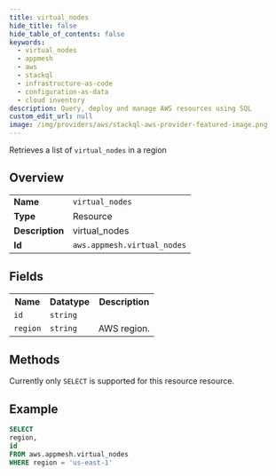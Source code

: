 ```yaml
---
title: virtual_nodes
hide_title: false
hide_table_of_contents: false
keywords:
  - virtual_nodes
  - appmesh
  - aws
  - stackql
  - infrastructure-as-code
  - configuration-as-data
  - cloud inventory
description: Query, deploy and manage AWS resources using SQL
custom_edit_url: null
image: /img/providers/aws/stackql-aws-provider-featured-image.png
---
```

Retrieves a list of <code>virtual_nodes</code> in a region

## Overview
<table><tbody>
<tr><td><b>Name</b></td><td><code>virtual_nodes</code></td></tr>
<tr><td><b>Type</b></td><td>Resource</td></tr>
<tr><td><b>Description</b></td><td>virtual_nodes</td></tr>
<tr><td><b>Id</b></td><td><code>aws.appmesh.virtual_nodes</code></td></tr>
</tbody></table>

## Fields
<table><tbody>
<tr><th>Name</th><th>Datatype</th><th>Description</th></tr>
<tr><td><code>id</code></td><td><code>string</code></td><td></td></tr>
<tr><td><code>region</code></td><td><code>string</code></td><td>AWS region.</td></tr>

</tbody></table>

## Methods
Currently only <code>SELECT</code> is supported for this resource resource.





## Example
```sql
SELECT
region,
id
FROM aws.appmesh.virtual_nodes
WHERE region = 'us-east-1'
```
